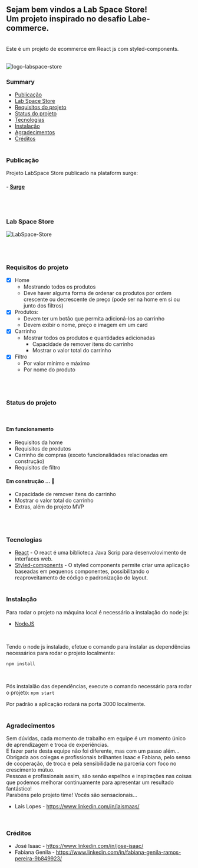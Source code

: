 ## Sejam bem vindos a Lab Space Store! <br/> Um projeto inspirado no desafio Labe-commerce.
<br/>
Este é um projeto de ecommerce em React js com styled-components.
<br/><br/>


![logo-labspace-store](https://user-images.githubusercontent.com/54940729/111920113-07fc2c00-8a6c-11eb-8712-668330622a89.png)

### Summary

  - [Publicação](#publicação)
  - [Lab Space Store](#lab-space-store)
  - [Requisitos do projeto](#requisitos-do-projeto)
  - [Status do projeto](#status-do-projeto)
  - [Tecnologias](#tecnologias)  
  - [Instalação](#instalação)
  - [Agradecimentos](#agradecimentos)
  - [Créditos](#créditos)
<br/><br/>

### Publicação

Projeto LabSpace Store publicado na plataform surge:

#### - [Surge](http://labe-space.surge.sh/)
<br/><br/>

### Lab Space Store

![LabSpace-Store](https://user-images.githubusercontent.com/54940729/111920838-07659480-8a70-11eb-95aa-983d3bb97915.png)

<br/><br/>

### Requisitos do projeto

- [X] Home
    - Mostrando todos os produtos
    - Deve haver alguma forma de ordenar os produtos por ordem crescente ou decrescente de preço (pode ser na home em si ou junto dos filtros)
- [X] Produtos:
    - Devem ter um botão que permita adicioná-los ao carrinho
    - Devem exibir o nome, preço e imagem em um card
- [x] Carrinho
    - Mostrar todos os produtos e quantidades adicionadas
      - Capacidade de remover itens do carrinho
      - Mostrar o valor total do carrinho
- [X] Filtro
    - Por valor mínimo e máximo
    - Por nome do produto

<br/><br/>

### Status do projeto
<br/>

#### Em funcionamento
- Requisitos da home
- Requisitos de produtos
- Carrinho de compras (exceto funcionalidades relacionadas em construção)
- Requisitos de filtro

#### Em construção ... 🚧
- Capacidade de remover itens do carrinho
- Mostrar o valor total do carrinho
- Extras, além do projeto MVP

<br/><br/>

### Tecnologias

  - [React](https://pt-br.reactjs.org/)  - O react é uma biblioteca Java Scrip para desenvolovimento de interfaces web.
  - [Styled-components](https://styled-components.com/) - O styled components permite criar uma aplicação baseadas em pequenos componentes, possibilitando o reaproveitamento de código e padronização do layout.
  <br/><br/>

### Instalação

Para rodar o projeto na máquina local é necessário a instalação do node js:
- [NodeJS](https://nodejs.org/en/download/)
<br/>

Tendo o node js instalado, efetue o comando para instalar as dependências necessários para rodar o projeto localmente:
```
npm install 
```
<br/>

Pós instalalão das dependências, execute o comando necessário para rodar o projeto:
`npm start`
<br/>

Por padrão a aplicação rodará na porta 3000 localmente.
<br/><br/>

### Agradecimentos

<p>Sem dúvidas, cada momento de trabalho em equipe é um momento único de aprendizagem e troca de experiências.<br/>
  E fazer parte desta equipe não foi diferente, mas com um passo além...<br/>
Obrigada aos colegas e profissionais brilhantes Isaac e Fabiana, pelo senso de cooperação, de troca e pela sensibilidade na parceria com foco no crescimento mútuo.<br/> 
Pessoas e profissionais assim, são senão espelhos e inspirações nas coisas que podemos melhorar continuamente para apresentar um resultado fantástico!<br/> Parabéns pelo projeto time! Vocês são sensacionais...</p>

* Laís Lopes - https://www.linkedin.com/in/laismaas/
<br/>

### Créditos

* José Isaac - https://www.linkedin.com/in/jose-isaac/
* Fabiana Genila - https://www.linkedin.com/in/fabiana-genila-ramos-pereira-9b849923/ 



